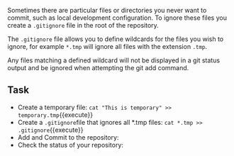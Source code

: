 Sometimes there are particular files or directories you never want to commit, such as local development configuration. To ignore these files you create a `.gitignore` file in the root of the repository.

The `.gitignore` file allows you to define wildcards for the files you wish to ignore, for example `*.tmp` will ignore all files with the extension `.tmp`.

Any files matching a defined wildcard will not be displayed in a git status output and be ignored when attempting the git add command.

## Task

- Create a temporary file: `cat "This is temporary" >> temporary.tmp`{{execute}}
- Create a `.gitignore`file that ignores all *.tmp files: `cat *.tmp >> .gitignore`{{execute}}
- Add and Commit to the repository: 
- Check the status of your repository: 